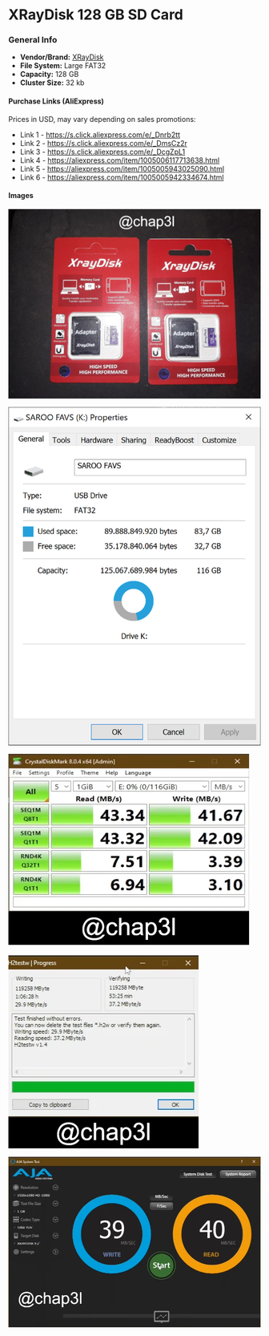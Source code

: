 # XRayDisk 128 GB SD Card

### General Info

- <b>Vendor/Brand:</b> [XRayDisk](https://s.click.aliexpress.com/e/_Dcz0PBZ)
- <b>File System:</b> Large FAT32
- <b>Capacity:</b> 128 GB
- <b>Cluster Size:</b> 32 kb

#### Purchase Links (AliExpress)

Prices in USD, may vary depending on sales promotions:

- Link 1 - https://s.click.aliexpress.com/e/_Dnrb2tt
- Link 2 - https://s.click.aliexpress.com/e/_DmsCz2r
- Link 3 - https://s.click.aliexpress.com/e/_DcgZpL1
- Link 4 - https://aliexpress.com/item/1005006117713638.html
- Link 5 - https://aliexpress.com/item/1005005943025090.html
- Link 6 - https://aliexpress.com/item/1005005942334674.html

#### Images

![SdCard](Images/SdCard.png)

![Properties](Images/Properties.png)

![CrystalDiskMark](Images/CrystalDiskMark.png)

![H2TestW](Images/H2TestW.png)

![AJASystemText](Images/AJASystemText.png)
